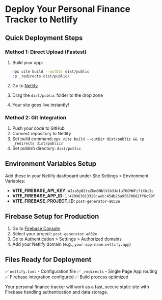 # Deploy Your Personal Finance Tracker to Netlify

## Quick Deployment Steps

### Method 1: Direct Upload (Fastest)
1. Build your app:
   ```bash
   npx vite build --outDir dist/public
   cp _redirects dist/public/
   ```

2. Go to [Netlify](https://app.netlify.com/drop)
3. Drag the `dist/public` folder to the drop zone
4. Your site goes live instantly!

### Method 2: Git Integration
1. Push your code to GitHub
2. Connect repository to Netlify
3. Set build command: `npx vite build --outDir dist/public && cp _redirects dist/public/`
4. Set publish directory: `dist/public`

## Environment Variables Setup
Add these in your Netlify dashboard under Site Settings > Environment Variables:

- **VITE_FIREBASE_API_KEY**: `AIzaSyB2teZUm8NblVJb3JoIu7OGMWFifiXbiIc`
- **VITE_FIREBASE_APP_ID**: `1:470963813326:web:454b26a95670662ff6c99f`  
- **VITE_FIREBASE_PROJECT_ID**: `post-generator-a032e`

## Firebase Setup for Production
1. Go to [Firebase Console](https://console.firebase.google.com/)
2. Select your project: `post-generator-a032e`
3. Go to Authentication > Settings > Authorized domains
4. Add your Netlify domain (e.g., `your-app-name.netlify.app`)

## Files Ready for Deployment
✅ `netlify.toml` - Configuration file
✅ `_redirects` - Single Page App routing
✅ Firebase integration configured
✅ Build process optimized

Your personal finance tracker will work as a fast, secure static site with Firebase handling authentication and data storage.
